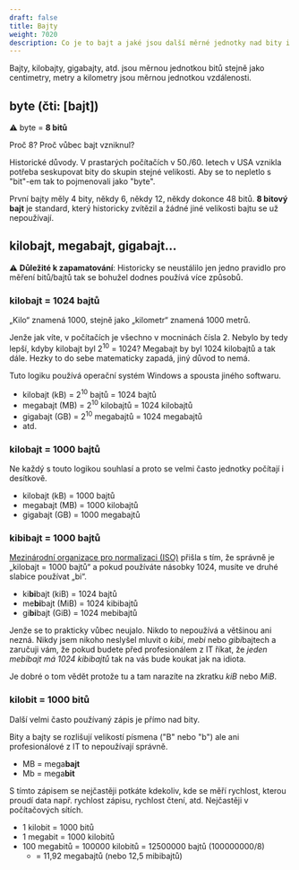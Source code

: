```yaml
---
draft: false
title: Bajty
weight: 7020
description: Co je to bajt a jaké jsou další měrné jednotky nad bity i bajty
---
```


Bajty, kilobajty, gigabajty, atd. jsou měrnou jednotkou bitů stejně jako centimetry, metry a kilometry jsou měrnou jednotkou vzdálenosti.

## byte (čti: [bajt])

<div class="note-blue">

⚠️ byte = **8 bitů**

</div>

Proč 8? Proč vůbec bajt vzniknul? 

Historické důvody. V prastarých počítačích v 50./60. letech v USA vznikla potřeba seskupovat bity do skupin stejné velikosti. Aby se to nepletlo s "bit"-em tak to pojmenovali jako "byte".

První bajty měly 4 bity, někdy 6, někdy 12, někdy dokonce 48 bitů. **8 bitový bajt** je standard, který historicky zvítězil a žádné jiné velikosti bajtu se už nepoužívají.

## kilobajt, megabajt, gigabajt…

<div class="note-blue">

⚠️ **Důležité k zapamatování**: Historicky se neustálilo jen jedno pravidlo pro měření bitů/bajtů tak se bohužel dodnes používá více způsobů. 

</div>

### kilobajt = 1024 bajtů

„Kilo“ znamená 1000, stejně jako „kilometr“ znamená 1000 metrů.

Jenže jak víte, v počítačích je všechno v mocninách čísla 2. Nebylo by tedy lepší, kdyby kilobajt byl 2<sup>10</sup> = 1024? Megabajt by byl 1024 kilobajtů a tak dále. Hezky to do sebe matematicky zapadá, jiný důvod to nemá.

Tuto logiku používá operační systém Windows a spousta jiného softwaru.

- kilobajt (kB) = 2<sup>10</sup> bajtů = 1024 bajtů
- megabajt (MB) = 2<sup>10</sup> kilobajtů = 1024 kilobajtů
- gigabajt (GB) = 2<sup>10</sup> megabajtů = 1024 megabajtů
- atd.

### kilobajt = 1000 bajtů

Ne každý s touto logikou souhlasí a proto se velmi často jednotky počítají i desítkově.

- kilobajt (kB) = 1000 bajtů
- megabajt (MB) = 1000 kilobajtů
- gigabajt (GB) = 1000 megabajtů

### kibibajt = 1000 bajtů

[Mezinárodní organizace pro normalizaci (ISO)](https://cs.wikipedia.org/wiki/Mezin%C3%A1rodn%C3%AD_organizace_pro_normalizaci) přišla s tím, že správně je „kilobajt = 1000 bajtů“ a pokud používáte násobky 1024, musíte ve druhé slabice používat „bi“.

- ki**bi**bajt (kiB) = 1024 bajtů
- me**bi**bajt (MiB) = 1024 kibibajtů
- gi**bi**bajt (GiB) = 1024 mebibajtů

Jenže se to prakticky vůbec neujalo. Nikdo to nepoužívá a většinou ani nezná. Nikdy jsem nikoho neslyšel mluvit o *kibi*, *mebi* nebo *gibi*bajtech a zaručuji vám, že pokud budete před profesionálem z IT říkat, že *jeden mebibajt má 1024 kibibajtů* tak na vás bude koukat jak na idiota.

Je dobré o tom vědět protože tu a tam narazíte na zkratku *kiB* nebo *MiB*.

### kilobit = 1000 bitů

Další velmi často používaný zápis je přímo nad bity. 

<div class="note-blue">

Bity a bajty se rozlišují velikostí písmena ("B" nebo "b") ale ani profesionálové z IT to nepoužívají správně.

- MB = mega**bajt**
- Mb = mega**bit**

</div>

S tímto zápisem se nejčastěji potkáte kdekoliv, kde se měří rychlost, kterou proudí data např. rychlost zápisu, rychlost čtení, atd. Nejčastěji v počítačových sítích.

- 1 kilobit = 1000 bitů
- 1 megabit = 1000 kilobitů
- 100 megabitů = 100000 kilobitů = 12500000 bajtů (100000000/8)
  - = 11,92 megabajtů (nebo 12,5 mibibajtů)

